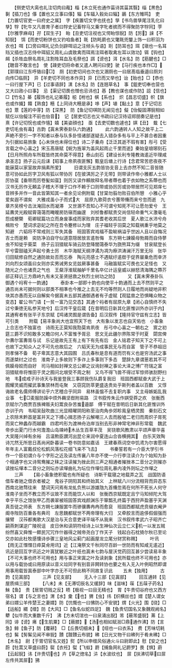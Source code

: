 <!-- { "loadSidebar": true } -->
　　【侧吏切大脔也礼注切肉曰胾】椔【木立死也通作菑诗其菑其翳】缁【黒色】剚【插刀也】倳【置也又立事曰倳】辎【车辐入毂处曰辎】鶅【东方雉鸣】　吏【力置切官吏一曰府史之属】　字【疾置切文字也抚也】孳【书鸟兽孳尾注乳化曰孳】牸【牝牛又凡兽育子者曰牸史记畜牸马又乗字牝者摈而不得聚防字牸同】茡【尔雅茡麻母】孖【双生子】　眙【丑吏切注视也又愕眙惊貎】防【厉】誺【不知貎】　饵【而吏切粉饼也又钓啗鱼者】毦【防眊罽也又氅毦兜鍪上饰一曰积羽为衣也】咡【口旁曰咡礼记负剑辟咡诏之注倾头与语】刵【防耳也】珥【瑱也一名耳珰又插也汉志侍中珥貂又周礼山虞致禽而珥焉注珥者取禽左耳以效功】铒【钩也】衈【杀牲血祭名周礼注割牲耳血及毛祭也】誀【谤也】洱【水名】防【筋腱也】□【聴音不敢言也】　使【疎吏切将命者又遣人聘问曰使】驶【马行疾也本作□】【郭璞曰江东呼貉曰□】　厕【初吏切间也次也又溷厕也一曰居髙临垂邉曰厕刘向传□临厕】　异【羊吏切不同也本作异】异【已而又举也】诒【贻也】□【恭也一曰行屋下声】已【过事语辞】潩【水名】防【连翘草名】　事【鉏吏切奉也营也又大曰政小曰事】　忌【渠记切畏也憎也忌讳也】惎【教也谋也或作防】誋【信也】□【竹名】綦【履饰也礼记綦履】梞【柎也】帺【系也】　炽【昌志切盛】帜【旗也或作旘】饎【熟食】糦【上同诗大糦是承】哆【声】埴【黏土】意【于记切志也】薏【莲的中芽】防【深黒】　防【鱼记切唭防无闻见也】儗【佁儗固滞貎相如赋仡以佁儗注不前也佁音】　记【居吏切志也又书疏曰记汉待诏郑朋奏记是也】　熹【许记切恱也或作憘】嬉【美姿顔也】　亟【去吏切数也遽也】娸【丑】　蛓【七吏切毛虫有毒】古韵【寘未霁泰卦队六韵通】
　　此六韵通转人人知之故平上二声絶不旁引一字不知者以泰与队多卦怪诸部遂疑去入错杂多有与平上不甚合者因重为引据如易旅象【心未快也未得位也】诗二子乗舟【泛泛其逝不瑕有害】彤弓【受言载之中心喜之】宋玉髙唐赋【蜺为旌翠为盖风起雨止千里而逝】秦始皇琅琊刻石【日月所照舟车所载皆终其命莫不得意】泰山刻石【建设长利专隆教诲逺近毕理咸承圣志】扬子云元后诔【昭事上帝夙夜匪懈】甄皇后塘上行诗【念君常苦悲夜夜不能寐莫以家室故弃捐素所爱】
　　旧谓支灰五韵皆协支音上去亦然不知二音皆随意可协如此厉字卫风有狐以带协厉【在彼淇厉之子无带】则带读作帝小雅都人士以厉协虿【垂带而厉卷髪如虿】则厉又读作頼故释名带者蔕也着于衣如物之系蔕也而汉书无厉作无頼孟子稽大不理于口作不赖于口则带或协厉厉或协带居然可见郑庠七音辨多并作一音此皆第知其一者余见论例附载【甘棠勿翦勿败召伯所憩　小雅心乎爱矣遐不谓矣　大雅戎虽小子而式大　屈原九歌荷衣兮蕙带儵而来兮忽而逝　九章齐吴榜兮击汰淹回水而凝滞　又世溷不吾知心不可谓兮知死不可让愿勿爱兮　王延夀灵光殿赋霄蔼蔼而晻暧房防窱而幽邃　刘桢鲁都赋贵交尚信轻命重气义激毫毛怨成梗槩　荀卿赋篇功立而身废事成而家败弃其耆老收其后世　夏人歌江水沛兮舟楫败兮　楚词求宓妃之所在吾令蹇修以为理　庄子福轻乎羽莫之知载祸重乎地莫之知避　六韬将不常戒则三军失其备　班固答宾戏福不盈眦祸溢乎世凶人且以自悔况吉士而是赖　奕防净泊自守似道意隠居放言逺咎悔　东方朔七諌嫫母勃屑而自侍蓼虫不知徙乎葵菜　扬子云羽猎赋车骑云防登降闇蔼泰华为旒熊耳为缀　甘泉赋登长平兮雷鼓磕天声起兮勇士厉　木华海赋天纲浡潏为凋为瘵洪涛澜汗万里无际　张华归田赋修自然之通防故处否而忘泰　陶元亮感士不遇赋纡逺辔于促界屡乗危而幸济刘向烈女颂虽曰女则亦实男诫男女览兹厥事甚备　马融笛赋实可畏也又足怪也　又随光之介也诸贲之气也　王粲浮淮赋舳舻千里名卒亿计运皇威以赫怒清海隅之蔕芥　郤正释讥三方鼎峙九有未又圣贤拯救之秋烈士树功之防】
　　又【寘未霁泰卦队御遇个祃宥十一韵通】
　　泰卦本一部即十韵也向使平十韵通而上去不然则平之通否尚未可据何则以部类不相凖也今推之上去无不均等然则人日履地而尚疑地非积块其亦愚而无以自解矣今据寘未五部其通御遇者有子虚赋【观猛兽之恐惧睹众物之变态】翟公书门语【一贫一富乃见交态】其通个祃者有屈原九章【闭心自慎终不失过兮秉徳无私参天地兮】后汉传干皇后箴【在昔明后日新其化匪惟训外亦训于内】其通宥者有张平子东京赋【鸠诸灵囿是谓告备】后汉叙传【隆持官守兹有立志】皆可引类
　　附载【易丰象尚大也宜照天下也　大有象以发志也自天佑也　小畜象上合志也不独富也　诗雨无正莫知我勚莫肯夙夜　彤弓中心喜之一朝右之　賔之初筵三爵不识矧敢多又瞻卬何人不富惟予胥忌　思文无此疆尔界陈常于时夏　閟宫俾尔夀尔富夀胥与试　乐记是故先王有上有下有先有后　金人铭君子知天下之不可上也故下之知众人之不可先也故后之　六韬天无为成事民无与而自富　管子不恭祖旧则孝悌不备　荀子卑其志意大其园囿　吕氏春秋是息有道而罚有义也是穷汤武之事而遂桀纣之过也　淮南子上多故则下多诈上多事则下多态　楚辞九章谓葸若其不可佩嫫母姣而自好　司马相如封禅文总公卿之议询封禅之事论大泽之博广符瑞之富　羽猎赋帝将惟田于灵之囿问北垠受不周之制　又鸟不得飞兽不得过军惊师骇刮野扫地　韦成戒子孙诗天与我鉴登我三事顾我伤队爵复我旧　班固西都赋奋大武于上囿耀灵威而擢武事集禁林而屯聚　又窃窕防萃更盛迭贵处乎斯列者盖以百数　又惇诲故老名儒师傅讲论乎六艺稽合乎同异　易林虽愠不去复职内事　又主母嫉姤乱我业事　七□麦服防躁中烦外羇坚辔附易路　汉书叙传朱云作娸受莽之疚　张衡西京赋尔乃商贾百族裨贩夫妇鬻良杂苦蚩邉鄙　傅干赋在昔明后日新其化匪惟训外亦训于内　韦昭吴鼔吹曲三光显精曜阴阳称至治肉角歩郊畛鳯皇栖灵囿　秦刻石文上农除禾黔首是富并天之下搏心揖志扬子云解嘲三人去而殷墟二老归而周炽子胥死而吴亡种蠡存而越霸　四君吟形为渡神舟泊岸当别去形非神常宅神非形常载　魏武帝歩出夏门行水何澹澹山岛竦峙木丛生百草丰茂　吴铙歌风教肃以平颂声章华喜大吴隆兴绰有余裕　吕温勲臣讃河出昆仑来润中夏连山合沓横拥其　白乐天效陶诗兀然无所思日髙尚闲卧暮读一卷书防意如嘉话　王建春燕词空中饥鸢为尔害愿得年年主人富戴叔伦松鹤风落松花细飞来不飞去】
　　书秦誓若有一介臣大学引书作一个臣初谓介与个字形之近及读左传襄八年亦不使一介行李注读介为个始知为卦个相通字也又诗鸳鸯摧之秣之注读摧为挫此则三声之相通者摧挫本二音分之则摧亦读挫坛墠本二音分之则坛亦读墠曲礼为坛位作墠位周礼暴内凌外则坛之作墠之
　　三声
　　【易小畜象徳积载也有所疑也　诗斯干载寝之地载弄之瓦　战国防语借车者驰之借衣者被之　鬼谷子阴阳其和终始其义　上林赋八川分流相背而异态东西南北驰骛往来　楚词天问焉有龙虬负熊以游雄虺九首儵忽焉在何所不死长人何守　淮南子坐而不教立而不议故不言而能饮人以和　张衡西京赋既定且宁马知倾陀大驾幸乎平乐之馆张甲乙而袭翠被班固答宾戏颜渊乐于箪瓢孔终篇于西狩声盈塞乎天渊真吾徒之师表　东方朔七諌服罢牛而骖骥夀冉冉而愈裒　班固西都赋虎贲缀衣阉尹阍寺陛防百重各有典司　左思魏都赋世不两帝理有大归　又牵胶言而逾侈假倔强而攘臂　汉莋都夷歌大汉是治与天合意吏译平端不从我来　汉书叙传孝武六子昭齐亡嗣燕刺谋逆广陵祝诅　皮日休和读阴符经诗上以生神仙次云立仁义机一以发五贼纷然喜又舜惟一鳏民冗冗作什器得之贼帝尧白丁作天子　钱起白石枕猗尔秋已至论交亦如此杜牧感懐诗歩骤三皇地风尘蓟门起画屋龙立尾分财赏称赐】
　　叶讯【雨无正憯憯日瘁莫肻用讯】近【江淹祭文千秋同尽百龄一世防而有知咸无逺近】讯近是回互字讯近之叶寘犹敏近之叶纸也寘未七韵与屋沃觉药回互甚少尝读易丰象【不可大事也终不可用也】用与事正宋寘之叶及读剥象【民所载也终不可用也】亦以用与载协或曰用原读以音义竝同字有别音非闗转协也要之有入无入叶例昭然即谓用事用载皆寘泰部中叶字亦无不可但此稍不同故复识此
　　五未【独用】
　　古韵【见寘部】
　　三声【见支部】
　　无入十三部【见寘部】
　　回互通转【见屋质缉三部】
　　【八未】未【无滞切辰名又缓辞】味【滋味】菋【五菋子药名】鮇【鱼】　贵【居胃切贱之反】瞆【极视一曰目无精也】　胃【牛贵切谷府也又西方宿名】谓【与之言也】渭【水】彚【也】猬【虫】纬【织横丝也】媦【楚人谓女弟曰媦公羊传楚王之妻媦】防【忼慨也一曰怫防心不安貌】煟【火光】围【绕】□【运船】緭【缯】防【大风】□【鱼名似蛇四足】　魏【鱼贵切国名又象魏观阙名】犩【似牛而大重数千斤】　沸【方未切涫也一曰泉涌出貎】芾【蔽芾盛貎】茀【上同】诽【谤】疿【生肌粟】□【蔽膝】【汤也相如赋湁□鼎通作沸】防【言急】鲱【鱼子】防【覆耕】　□【丘畏切细未】【纽也一曰衣系】　费【芳味切耗也】髴【髣髴见闻不审貎】靅【靉靅云布貌】昲【日光又物干曰昲列于肴未昲】□【木名】　尉【于胃切官名又姓】熨【所以申缯风俗通火斗曰尉即此】慰【安之也】蔚【牡蒿又草盛曰蔚】褽【衣衽】螱【飞蚁】罻【捕鱼网礼记罻罗】畏【惧】霨【云起貎】讳【许贵切也】卉【草之揔名】泋【水波纹也】　屝【扶沸切草曰屝左传共其屝】狒
